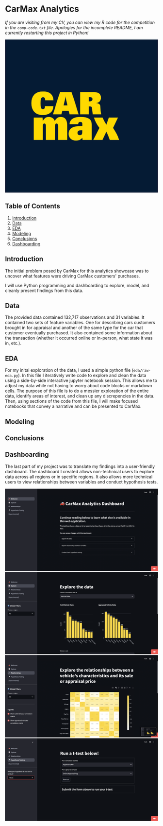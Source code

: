 # CarMax Analytics
*If you are visiting from my CV, you can view my R code for the competition in the `comp-code.txt` file. Apologies for the incomplete README, I am currently restarting this project in Python!*

<p align="center">
  <img src = "./assets/logo.png">
</p>

## Table of Contents
1. [Introduction](#Introduction)
2. [Data](#Data)
3. [EDA](#EDA)
4. [Modeling](#Modeling)
5. [Conclusions](#Conclusions)
6. [Dashboarding](#Dashboarding)

## Introduction
The initial problem posed by CarMax for this analytics showcase was to uncover what features were driving CarMax customers' purchases. 

I will use Python programming and dashboarding to explore, model, and cleanly present findings from this data.

## Data
The provided data contained 132,717 observations and 31 variables. It contained two sets of feature variables. One for describing cars customers brought in for appraisal and another of the same type for the car that customer eventually purchased. It also contained some information about the transaction (whether it occurred online or in-person, what state it was in, etc.). 


## EDA
For my inital exploration of the data, I used a simple python file (`eda/raw-eda.py`). In this file I iteratively write code to explore and clean the data using a side-by-side interactive jupyter notebook session. This allows me to adjust my data while not having to worry about code blocks or markdown cells. The purpose of this file is to do a messier exploration of the entire data, identify areas of interest, and clean up any discrepencies in the data. Then, using sections of the code from this file, I will make focused notebooks that convey a narrative and can be presented to CarMax. 




## Modeling



## Conclusions



## Dashboarding
The last part of my project was to translate my findings into a user-friendly dashboard. The dashboard I created allows non-technical users to explore data across all regions or in specific regions. It also allows more technical users to view relationships between variables and conduct hypothesis tests. 

![dashboard 1](./assets/dashboard_1.png)
![dashboard 2](./assets/dashboard_2.png)
![dashboard 3](./assets/dashboard_3.png)
![dashboard 4](./assets/dashboard_4.png)
